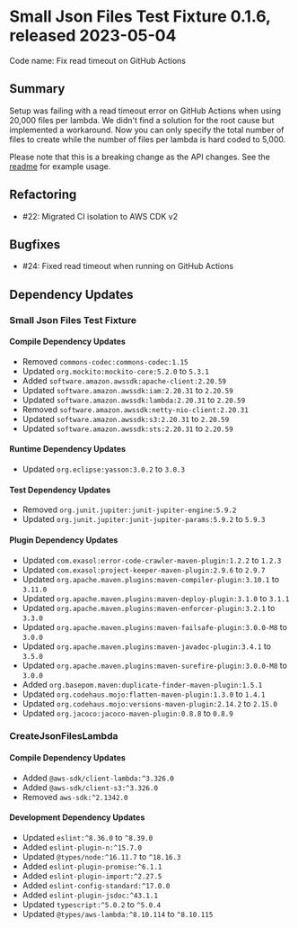 # Small Json Files Test Fixture 0.1.6, released 2023-05-04

Code name: Fix read timeout on GitHub Actions

## Summary

Setup was failing with a read timeout error on GitHub Actions when using 20,000 files per lambda. We didn't find a solution for the root cause but implemented a workaround. Now you can only specify the total number of files to create while the number of files per lambda is hard coded to 5,000.

Please note that this is a breaking change as the API changes. See the [readme](https://github.com/exasol/small-json-files-test-fixture/#usage) for example usage.

## Refactoring

* #22: Migrated CI isolation to AWS CDK v2

## Bugfixes

* #24: Fixed read timeout when running on GitHub Actions

## Dependency Updates

### Small Json Files Test Fixture

#### Compile Dependency Updates

* Removed `commons-codec:commons-codec:1.15`
* Updated `org.mockito:mockito-core:5.2.0` to `5.3.1`
* Added `software.amazon.awssdk:apache-client:2.20.59`
* Updated `software.amazon.awssdk:iam:2.20.31` to `2.20.59`
* Updated `software.amazon.awssdk:lambda:2.20.31` to `2.20.59`
* Removed `software.amazon.awssdk:netty-nio-client:2.20.31`
* Updated `software.amazon.awssdk:s3:2.20.31` to `2.20.59`
* Updated `software.amazon.awssdk:sts:2.20.31` to `2.20.59`

#### Runtime Dependency Updates

* Updated `org.eclipse:yasson:3.0.2` to `3.0.3`

#### Test Dependency Updates

* Removed `org.junit.jupiter:junit-jupiter-engine:5.9.2`
* Updated `org.junit.jupiter:junit-jupiter-params:5.9.2` to `5.9.3`

#### Plugin Dependency Updates

* Updated `com.exasol:error-code-crawler-maven-plugin:1.2.2` to `1.2.3`
* Updated `com.exasol:project-keeper-maven-plugin:2.9.6` to `2.9.7`
* Updated `org.apache.maven.plugins:maven-compiler-plugin:3.10.1` to `3.11.0`
* Updated `org.apache.maven.plugins:maven-deploy-plugin:3.1.0` to `3.1.1`
* Updated `org.apache.maven.plugins:maven-enforcer-plugin:3.2.1` to `3.3.0`
* Updated `org.apache.maven.plugins:maven-failsafe-plugin:3.0.0-M8` to `3.0.0`
* Updated `org.apache.maven.plugins:maven-javadoc-plugin:3.4.1` to `3.5.0`
* Updated `org.apache.maven.plugins:maven-surefire-plugin:3.0.0-M8` to `3.0.0`
* Added `org.basepom.maven:duplicate-finder-maven-plugin:1.5.1`
* Updated `org.codehaus.mojo:flatten-maven-plugin:1.3.0` to `1.4.1`
* Updated `org.codehaus.mojo:versions-maven-plugin:2.14.2` to `2.15.0`
* Updated `org.jacoco:jacoco-maven-plugin:0.8.8` to `0.8.9`

### CreateJsonFilesLambda

#### Compile Dependency Updates

* Added `@aws-sdk/client-lambda:^3.326.0`
* Added `@aws-sdk/client-s3:^3.326.0`
* Removed `aws-sdk:^2.1342.0`

#### Development Dependency Updates

* Updated `eslint:^8.36.0` to `^8.39.0`
* Added `eslint-plugin-n:^15.7.0`
* Updated `@types/node:^16.11.7` to `^18.16.3`
* Added `eslint-plugin-promise:^6.1.1`
* Added `eslint-plugin-import:^2.27.5`
* Added `eslint-config-standard:^17.0.0`
* Added `eslint-plugin-jsdoc:^43.1.1`
* Updated `typescript:^5.0.2` to `^5.0.4`
* Updated `@types/aws-lambda:^8.10.114` to `^8.10.115`
